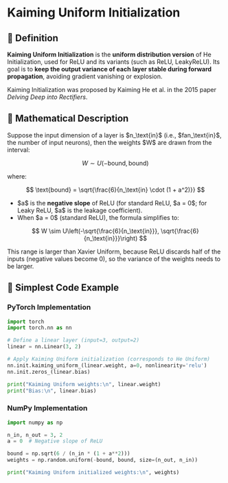 
# Kaiming Uniform Initialization
## 📖 Definition

**Kaiming Uniform Initialization** is the **uniform distribution version** of He Initialization, used for ReLU and its variants (such as ReLU, LeakyReLU).
Its goal is to **keep the output variance of each layer stable during forward propagation**, avoiding gradient vanishing or explosion.

Kaiming Initialization was proposed by Kaiming He et al. in the 2015 paper *Delving Deep into Rectifiers*.



## 📖 Mathematical Description

Suppose the input dimension of a layer is \$n\_\text{in}\$ (i.e., \$fan\_\text{in}\$, the number of input neurons), then the weights \$W\$ are drawn from the interval:

$$
W \sim U\left(-\text{bound}, \text{bound}\right)
$$

where:

$$
\text{bound} = \sqrt{\frac{6}{n_\text{in} \cdot (1 + a^2)}}
$$

* \$a\$ is the **negative slope** of ReLU (for standard ReLU, \$a = 0\$; for Leaky ReLU, \$a\$ is the leakage coefficient).
* When \$a = 0\$ (standard ReLU), the formula simplifies to:

$$
W \sim U\left(-\sqrt{\frac{6}{n_\text{in}}},  \sqrt{\frac{6}{n_\text{in}}}\right)
$$

This range is larger than Xavier Uniform, because ReLU discards half of the inputs (negative values become 0), so the variance of the weights needs to be larger.

## 📖 Simplest Code Example

### PyTorch Implementation

```python
import torch
import torch.nn as nn

# Define a linear layer (input=3, output=2)
linear = nn.Linear(3, 2)

# Apply Kaiming Uniform initialization (corresponds to He Uniform)
nn.init.kaiming_uniform_(linear.weight, a=0, nonlinearity='relu')
nn.init.zeros_(linear.bias)

print("Kaiming Uniform weights:\n", linear.weight)
print("Bias:\n", linear.bias)
```

### NumPy Implementation

```python
import numpy as np

n_in, n_out = 3, 2
a = 0  # Negative slope of ReLU

bound = np.sqrt(6 / (n_in * (1 + a**2)))
weights = np.random.uniform(-bound, bound, size=(n_out, n_in))

print("Kaiming Uniform initialized weights:\n", weights)
```


